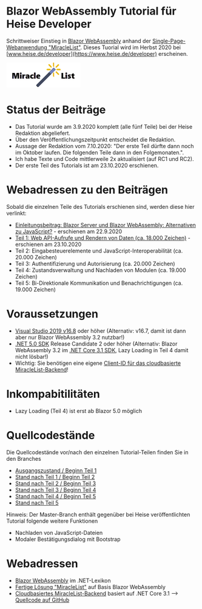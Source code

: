 # Blazor WebAssembly Tutorial für Heise Developer

Schrittweiser Einstieg in [Blazor WebAssembly](https://dotnet-lexikon.de/Blazor_WebAssembly/lex/9768.aspx) anhand der [Single-Page-Webanwendung "MiracleList"](http://miraclelist-bw.azurewebsites.net/). Dieses Tuorial wird im Herbst 2020 bei [www.heise.de/developer](https://www.heise.de/developer) erscheinen.

![MiracleList Logo](https://raw.githubusercontent.com/HSchwichtenberg/MiracleListBlazorWebAssemblyTutorial/Master/MiracleListBW/wwwroot/img/MiracleListLogo.jpg "MiracleList Logo")

# Status der Beiträge
- Das Tutorial wurde am 3.9.2020 komplett (alle fünf Teile) bei der Heise Redaktion abgeliefert.
- Über den Veröffentlichungszeitpunkt entscheidet die Redaktion.
- Aussage der Redaktion vom 7.10.2020: "Der erste Teil dürfte dann noch im Oktober laufen. Die folgenden Teile dann in den Folgemonaten.".
- Ich habe Texte und Code mittlerweile 2x aktualisiert (auf RC1 und RC2).
- Der erste Teil des Tutorials ist am 23.10.2020 erschienen.

# Webadressen zu den Beiträgen
Sobald die einzelnen Teile des Tutorials erschienen sind, werden diese hier verlinkt:
- [Einleitungsbeitrag: Blazor Server und Blazor WebAssembly: Alternativen zu JavaScript?](https://www.heise.de/hintergrund/Blazor-Server-und-Blazor-WebAssembly-Alternativen-zu-JavaScript-4907799.html) - erschienen am 22.9.2020
- [Teil 1: Web API-Aufrufe und Rendern von Daten (ca. 18.000 Zeichen)](https://www.heise.de/ratgeber/Webprogrammierung-mit-Blazor-WebAssembly-Teil-1-Web-API-Aufrufe-und-Rendering-4932237.html) - erschienen am 23.10.2020
- Teil 2: Eingabesteuerelemente und JavaScript-Interoperabilität (ca. 20.000 Zeichen)
- Teil 3: Authentifizierung und Autorisierung (ca. 20.000 Zeichen)
- Teil 4: Zustandsverwaltung und Nachladen von Modulen (ca. 19.000 Zeichen)
- Teil 5: Bi-Direktionale Kommunikation und Benachrichtigungen (ca. 19.000 Zeichen)

# Voraussetzungen
- [Visual Studio 2019 v16.8](https://visualstudio.microsoft.com/de/vs/preview/) oder höher (Alternativ: v16.7, damit ist dann aber nur Blazor WebAssembly 3.2 nutzbar!)
- [.NET 5.0 SDK](https://dotnet.microsoft.com/download/dotnet/5.0) Release Candidate 2 oder höher (Alternativ: Blazor WebAssembly 3.2 im [.NET Core 3.1 SDK](https://dotnet.microsoft.com/download/dotnet-core/3.1), Lazy Loading in Teil 4 damit nicht lösbar!)
- Wichtig: Sie benötigen eine eigene [Client-ID für das cloudbasierte MiracleList-Backend](http://miraclelistbackend.azurewebsites.net/clientid)!

# Inkompabitilitäten
- Lazy Loading (Teil 4) ist erst ab Blazor 5.0 möglich

# Quellcodestände
Die Quellcodestände vor/nach den einzelnen Tutorial-Teilen finden Sie in den Branches
- [Ausgangszustand / Beginn Teil 1][0]
- [Stand nach Teil 1 / Beginn Teil 2][1]
- [Stand nach Teil 2 / Beginn Teil 3][2]
- [Stand nach Teil 3 / Beginn Teil 4][3]
- [Stand nach Teil 4 / Beginn Teil 5][4]
- [Stand nach Teil 5][5]

[0]: https://github.com/HSchwichtenberg/MiracleListBlazorWebAssemblyTutorial/tree/Ausgangszustand
[1]: https://github.com/HSchwichtenberg/MiracleListBlazorWebAssemblyTutorial/tree/EndeTeil1
[2]: https://github.com/HSchwichtenberg/MiracleListBlazorWebAssemblyTutorial/tree/EndeTeil2
[3]: https://github.com/HSchwichtenberg/MiracleListBlazorWebAssemblyTutorial/tree/EndeTeil3
[4]: https://github.com/HSchwichtenberg/MiracleListBlazorWebAssemblyTutorial/tree/EndeTeil4
[5]: https://github.com/HSchwichtenberg/MiracleListBlazorWebAssemblyTutorial/tree/EndeTeil5

Hinweis: Der Master-Branch enthält gegenüber bei Heise veröffentlichten Tutorial folgende weitere Funktionen
- Nachladen von JavaScript-Dateien
- Modaler Bestätigungsdialog mit Bootstrap


# Webadressen

- [Blazor WebAssembly](https://dotnet-lexikon.de/Blazor_WebAssembly/lex/9768.aspx) im .NET-Lexikon 
- [Fertige Lösung "MiracleList"](http://miraclelist-bw.azurewebsites.net/) auf Basis Blazor WebAssembly 
- [Cloudbasiertes MiracleList-Backend](http://miraclelistbackend.azurewebsites.net/clientid) basiert auf .NET Core 3.1  --> [Quellcode auf GitHub](https://github.com/HSchwichtenberg/MiracleListBackend)